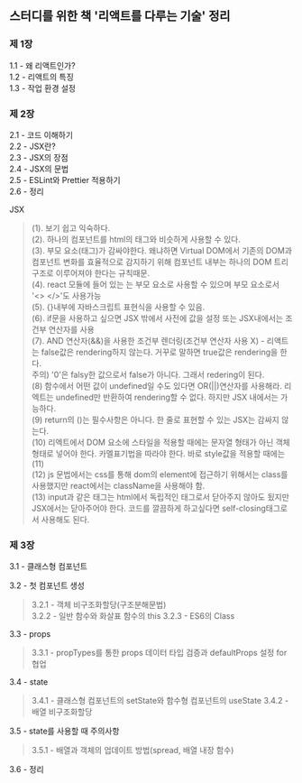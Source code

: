 ## 스터디를 위한 책 '리액트를 다루는 기술' 정리

### 제 1장

1.1 - 왜 리액트인가?<br>
1.2 - 리액트의 특징<br>
1.3 - 작업 환경 설정<br>

### 제 2장

2.1 - 코드 이해하기<br>
2.2 - JSX란?<br>
2.3 - JSX의 장점<br>
2.4 - JSX의 문법<br>
2.5 - ESLint와 Prettier 적용하기<br>
2.6 - 정리<br>

JSX<br>

> (1). 보기 쉽고 익숙하다.<br>
> (2). 하나의 컴포넌트를 html의 태그와 비슷하게 사용할 수 있다.<br>
> (3). 부모 요소(태그)가 감싸야한다. 왜냐하면 Virtual DOM에서 기존의 DOM과 컴포넌트 변화를 효율적으로 감지하기 위해 컴포넌트 내부는 하나의 DOM 트리 구조로 이루어져야 한다는 규칙때문.<br>
> (4). react 모듈에 들어 있는 <Fragment>는 부모 요소로 사용할 수 있으며 부모 요소로서 '<> </>'도 사용가능<br>
> (5). {}내부에 자바스크립트 표현식을 사용할 수 있음.<br>
> (6). if문을 사용하고 싶으면 JSX 밖에서 사전에 값을 설정 또는 JSX내에서는 조건부 연산자를 사용<br>
> (7). AND 연산자(&&)을 사용한 조건부 렌더링(조건부 연산자 사용 X) - 리액트는 false값은 rendering하지 않는다. 거꾸로 말하면 true값은 rendering을 한다.<br>
> 주의) '0'은 falsy한 값으로서 false가 아니다. 그래서 redering이 된다.<br>
> (8) 함수에서 어떤 값이 undefined일 수도 있다면 OR(||)연산자를 사용해라. 리엑트는 undefined만 반환하여 rendering할 수 없다. 하지만 JSX 내에서는 가능하다.<br>
> (9) return의 ()는 필수사항은 아니다. 한 줄로 표현할 수 있는 JSX는 감싸지 않는다.<br>
> (10) 리엑트에서 DOM 요소에 스타일을 적용할 때에는 문자열 형태가 아닌 객체형태로 넣어야 한다. 카멜표기법을 따라야 한다. 바로 style값을 적용할 때에는 (11)<br>
> (12) js 문법에서는 css를 통해 dom의 element에 접근하기 위해서는 class를 사용했지만 react에서는 className을 사용해야 함.<br>
> (13) input과 같은 태그는 html에서 독립적인 태그로서 닫아주지 않아도 됬지만 JSX에서는 닫아주어야 한다. 코드를 깔끔하게 하고싶다면 self-closing태그로서 사용해도 된다.<br>

### 제 3장

3.1 - 클래스형 컴포넌트<br>

3.2 - 첫 컴포넌트 생성<br>

> 3.2.1 - 객체 비구조화할당(구조분해문법)  
> 3.2.2 - 일반 함수와 화살표 함수의 this
> 3.2.3 - ES6의 Class

3.3 - props<br>

> 3.3.1 - propTypes를 통한 props 데이터 타입 검증과 defaultProps 설정 for 협업

3.4 - state<br>

> 3.4.1 - 클래스형 컴포넌트의 setState와 함수형 컴포넌트의 useState
> 3.4.2 - 배열 비구조화할당

3.5 - state를 사용할 때 주의사항<br>

> 3.5.1 - 배열과 객체의 업데이트 방법(spread, 배열 내장 함수)

3.6 - 정리
